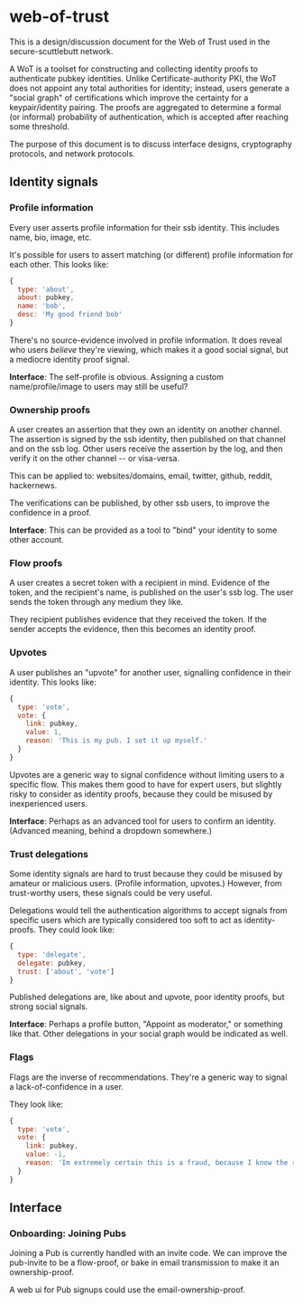 # web-of-trust

This is a design/discussion document for the Web of Trust used in the secure-scuttlebutt network.

A WoT is a toolset for constructing and collecting identity proofs to authenticate pubkey identities.
Unlike Certificate-authority PKI, the WoT does not appoint any total authorities for identity; instead, users generate a "social graph" of certifications which improve the certainty for a keypair/identity pairing.
The proofs are aggregated to determine a formal (or informal) probability of authentication, which is accepted after reaching some threshold.

The purpose of this document is to discuss interface designs, cryptography protocols, and network protocols.

## Identity signals

### Profile information

Every user asserts profile information for their ssb identity.
This includes name, bio, image, etc.

It's possible for users to assert matching (or different) profile information for each other.
This looks like:

```js
{
  type: 'about',
  about: pubkey,
  name: 'bob',
  desc: 'My good friend bob'
}
```

There's no source-evidence involved in profile information.
It does reveal who users *believe* they're viewing, which makes it a good social signal, but a mediocre identity proof signal.

**Interface**: The self-profile is obvious. Assigning a custom name/profile/image to users may still be useful?

### Ownership proofs

A user creates an assertion that they own an identity on another channel.
The assertion is signed by the ssb identity, then published on that channel and on the ssb log.
Other users receive the assertion by the log, and then verify it on the other channel -- or visa-versa.

This can be applied to: websites/domains, email, twitter, github, reddit, hackernews.

The verifications can be published, by other ssb users, to improve the confidence in a proof.

**Interface**: This can be provided as a tool to "bind" your identity to some other account.

### Flow proofs

A user creates a secret token with a recipient in mind.
Evidence of the token, and the recipient's name, is published on the user's ssb log.
The user sends the token through any medium they like.

They recipient publishes evidence that they received the token.
If the sender accepts the evidence, then this becomes an identity proof.

### Upvotes

A user publishes an "upvote" for another user, signalling confidence in their identity.
This looks like:

```js
{
  type: 'vote',
  vote: {
    link: pubkey,
    value: 1,
    reason: 'This is my pub. I set it up myself.'
  }
}
```

Upvotes are a generic way to signal confidence without limiting users to a specific flow.
This makes them good to have for expert users, but slightly risky to consider as identity proofs, because they could be misused by inexperienced users.

**Interface**: Perhaps as an advanced tool for users to confirm an identity.
(Advanced meaning, behind a dropdown somewhere.)

### Trust delegations

Some identity signals are hard to trust because they could be misused by amateur or malicious users.
(Profile information, upvotes.)
However, from trust-worthy users, these signals could be very useful.

Delegations would tell the authentication algorithms to accept signals from specific users which are typically considered too soft to act as identity-proofs.
They could look like:

```js
{
  type: 'delegate',
  delegate: pubkey,
  trust: ['about', 'vote']
}
```

Published delegations are, like about and upvote, poor identity proofs, but strong social signals.

**Interface**: Perhaps a profile button, "Appoint as moderator," or something like that.
Other delegations in your social graph would be indicated as well.

### Flags

Flags are the inverse of recommendations.
They're a generic way to signal a lack-of-confidence in a user.

They look like:

```js
{
  type: 'vote',
  vote: {
    link: pubkey,
    value: -1,
    reason: 'Im extremely certain this is a fraud, because I know the real bob.'
  }
}
```

## Interface

### Onboarding: Joining Pubs

Joining a Pub is currently handled with an invite code.
We can improve the pub-invite to be a flow-proof, or bake in email transmission to make it an ownership-proof.

A web ui for Pub signups could use the email-ownership-proof.
